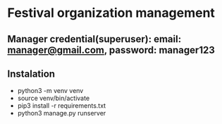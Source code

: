 # Festival organization management

## Manager credential(superuser): email: manager@gmail.com, password: manager123


## Instalation
- python3 -m venv venv
- source venv/bin/activate
- pip3 install -r requirements.txt
- python3 manage.py runserver
